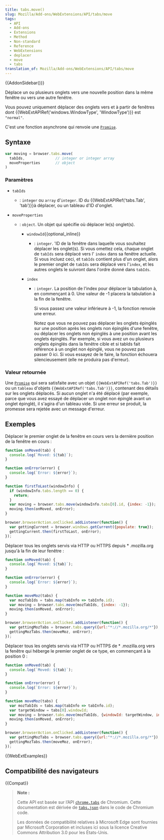 ```yaml
---
title: tabs.move()
slug: Mozilla/Add-ons/WebExtensions/API/tabs/move
tags:
  - API
  - Add-ons
  - Extensions
  - Method
  - Non-standard
  - Reference
  - WebExtensions
  - deplacer
  - move
  - tabs
translation_of: Mozilla/Add-ons/WebExtensions/API/tabs/move
---
```


{{AddonSidebar()}}

Déplace un ou plusieurs onglets vers une nouvelle position dans la même fenêtre ou vers une autre fenêtre.

Vous pouvez uniquement déplacer des onglets vers et à partir de fenêtres dont {{WebExtAPIRef('windows.WindowType', 'WindowType')}} est `"normal"`.

C'est une fonction asynchrone qui renvoie une [`Promise`](/fr/docs/Web/JavaScript/Reference/Objets_globaux/Promise).

## Syntaxe

```js
var moving = browser.tabs.move(
  tabIds,              // integer or integer array
  moveProperties       // object
)
```

### Paramètres

- `tabIds`
  - : `integer` ou `array` d'`integer`. ID du {{WebExtAPIRef('tabs.Tab', 'tab')}}à déplacer, ou un tableau d'ID d'onglet.
- `moveProperties`

  - : `object`. Un objet qui spécifie où déplacer le(s) onglet(s).

    - `windowId`{{optional_inline}}
      - : `integer`. 'ID de la fenêtre dans laquelle vous souhaitez déplacer les onglet(s). Si vous omettez cela, chaque onglet de `tabIds` sera déplacé vers l' `index` dans sa fenêtre actuelle. Si vous incluez ceci, et `tabIds` contient plus d'un onglet, alors le premier onglet de `tabIds` sera déplacé vers l'`index`, et les autres onglets le suivront dans l'ordre donné dans `tabIds`.
    - `index`

      - : `integer`. La position de l'index pour déplacer la tabulation à, en commençant à 0. Une valeur de -1 placera la tabulation à la fin de la fenêtre.

        Si vous passez une valeur inférieure à -1, la fonction renvoie une erreur.

        Notez que vous ne pouvez pas déplacer les onglets épinglés sur une position après les onglets non épinglés d'une fenêtre, ou déplacer les onglets non épinglés à une position avant les onglets épinglés. Par exemple, si vous avez un ou plusieurs onglets épinglés dans la fenêtre cible et si tabIds fait référence à un onglet non épinglé, vous ne pouvez pas passer 0 ici. Si vous essayez de le faire, la fonction échouera silencieusement (elle ne produira pas d'erreur).

### Valeur retournée

Une [`Promise`](/fr/docs/Web/JavaScript/Reference/Objets_globaux/Promise) qui sera satisfaite avec un objet `{{WebExtAPIRef('tabs.Tab')}}` ou un `tableau` d'objets `{{WebExtAPIRef('tabs.Tab')}}`, contenant des détails sur les onglets déplacés. Si aucun onglet n'a été déplacé (par exemple, parce que vous avez essayé de déplacer un onglet non épinglé avant un onglet épinglé), il s'agira d'un tableau vide. Si une erreur se produit, la promesse sera rejetée avec un message d'erreur.

## Exemples

Déplacer le premier onglet de la fenêtre en cours vers la dernière position de la fenêtre en cours :

```js
function onMoved(tab) {
  console.log(`Moved: ${tab}`);
}

function onError(error) {
  console.log(`Error: ${error}`);
}

function firstToLast(windowInfo) {
  if (windowInfo.tabs.length == 0) {
    return;
  }
  var moving = browser.tabs.move(windowInfo.tabs[0].id, {index: -1});
  moving.then(onMoved, onError);
}

browser.browserAction.onClicked.addListener(function() {
  var gettingCurrent = browser.windows.getCurrent({populate: true});
  gettingCurrent.then(firstToLast, onError);
});
```

Déplacer tous les onglets servis via HTTP ou HTTPS depuis \* .mozilla.org jusqu'à la fin de leur fenêtre :

```js
function onMoved(tab) {
  console.log(`Moved: ${tab}`);
}

function onError(error) {
  console.log(`Error: ${error}`);
}

function moveMoz(tabs) {
  var mozTabIds = tabs.map(tabInfo => tabInfo.id);
  var moving = browser.tabs.move(mozTabIds, {index: -1});
  moving.then(onMoved, onError);
}

browser.browserAction.onClicked.addListener(function() {
  var gettingMozTabs = browser.tabs.query({url:"*://*.mozilla.org/*"});
  gettingMozTabs.then(moveMoz, onError);
});
```

Déplacer tous les onglets servis via HTTP ou HTTPS de \* .mozilla.org vers la fenêtre qui héberge le premier onglet de ce type, en commençant à la position 0 :

```js
function onMoved(tab) {
  console.log(`Moved: ${tab}`);
}

function onError(error) {
  console.log(`Error: ${error}`);
}

function moveMoz(tabs) {
  var mozTabIds = tabs.map(tabInfo => tabInfo.id);
  var targetWindow = tabs[0].windowId;
  var moving = browser.tabs.move(mozTabIds, {windowId: targetWindow, index: 0});
  moving.then(onMoved, onError);
}

browser.browserAction.onClicked.addListener(function() {
  var gettingMozTabs = browser.tabs.query({url:"*://*.mozilla.org/*"});
  gettingMozTabs.then(moveMoz, onError);
});
```

{{WebExtExamples}}

## Compatibilité des navigateurs

{{Compat}}

> **Note :**
>
> Cette API est basée sur l’API [`chrome.tabs`](https://developer.chrome.com/extensions/tabs#method-executeScript) de Chromium. Cette documentation est dérivée de [`tabs.json`](https://chromium.googlesource.com/chromium/src/+/master/chrome/common/extensions/api/tabs.json) dans le code de Chromium code.
>
> Les données de compatibilité relatives à Microsoft Edge sont fournies par Microsoft Corporation et incluses ici sous la licence Creative Commons Attribution 3.0 pour les États-Unis.

<!--
// Copyright 2015 The Chromium Authors. All rights reserved.
//
// Redistribution and use in source and binary forms, with or without
// modification, are permitted provided that the following conditions are
// met:
//
//    * Redistributions of source code must retain the above copyright
// notice, this list of conditions and the following disclaimer.
//    * Redistributions in binary form must reproduce the above
// copyright notice, this list of conditions and the following disclaimer
// in the documentation and/or other materials provided with the
// distribution.
//    * Neither the name of Google Inc. nor the names of its
// contributors may be used to endorse or promote products derived from
// this software without specific prior written permission.
//
// THIS SOFTWARE IS PROVIDED BY THE COPYRIGHT HOLDERS AND CONTRIBUTORS
// "AS IS" AND ANY EXPRESS OR IMPLIED WARRANTIES, INCLUDING, BUT NOT
// LIMITED TO, THE IMPLIED WARRANTIES OF MERCHANTABILITY AND FITNESS FOR
// A PARTICULAR PURPOSE ARE DISCLAIMED. IN NO EVENT SHALL THE COPYRIGHT
// OWNER OR CONTRIBUTORS BE LIABLE FOR ANY DIRECT, INDIRECT, INCIDENTAL,
// SPECIAL, EXEMPLARY, OR CONSEQUENTIAL DAMAGES (INCLUDING, BUT NOT
// LIMITED TO, PROCUREMENT OF SUBSTITUTE GOODS OR SERVICES; LOSS OF USE,
// DATA, OR PROFITS; OR BUSINESS INTERRUPTION) HOWEVER CAUSED AND ON ANY
// THEORY OF LIABILITY, WHETHER IN CONTRACT, STRICT LIABILITY, OR TORT
// (INCLUDING NEGLIGENCE OR OTHERWISE) ARISING IN ANY WAY OUT OF THE USE
// OF THIS SOFTWARE, EVEN IF ADVISED OF THE POSSIBILITY OF SUCH DAMAGE.
-->
